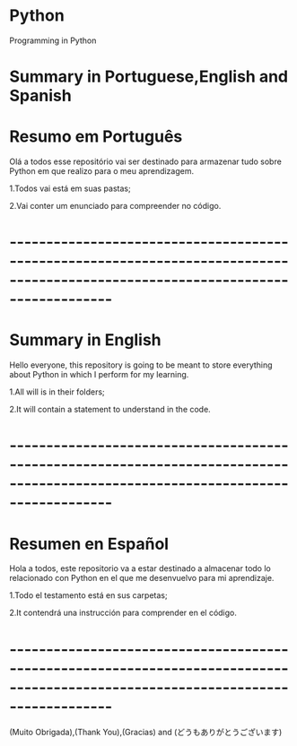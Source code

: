 # Python
Programming in Python

# Summary in Portuguese,English and Spanish
# Resumo em Português
Olá a todos esse repositório vai ser destinado para armazenar tudo sobre Python em que realizo para o meu aprendizagem.

1.Todos vai está em suas pastas;

2.Vai conter um enunciado para compreender no código.

# --------------------------------------------------------------------------------------------------------------------------------


# Summary in English 

Hello everyone, this repository is going to be meant to store everything about Python in which I perform for my learning.

1.All will is in their folders;

2.It will contain a statement to understand in the code.

# --------------------------------------------------------------------------------------------------------------------------------

# Resumen en Español
Hola a todos, este repositorio va a estar destinado a almacenar todo lo relacionado con Python en el que me desenvuelvo para mi aprendizaje.

1.Todo el testamento está en sus carpetas;

2.It contendrá una instrucción para comprender en el código.
# --------------------------------------------------------------------------------------------------------------------------------

(Muito Obrigada),(Thank You),(Gracias) and (どうもありがとうございます)
